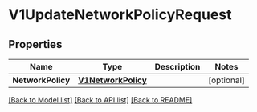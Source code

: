# V1UpdateNetworkPolicyRequest

## Properties

Name | Type | Description | Notes
------------ | ------------- | ------------- | -------------
**NetworkPolicy** | [**V1NetworkPolicy**](v1NetworkPolicy.md) |  | [optional] 

[[Back to Model list]](../README.md#documentation-for-models) [[Back to API list]](../README.md#documentation-for-api-endpoints) [[Back to README]](../README.md)


